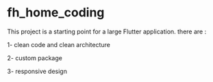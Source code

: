 # fh_home_coding

This project is a starting point for a large Flutter application.
there are :


1- clean code and clean architecture

2- custom package

3- responsive design



